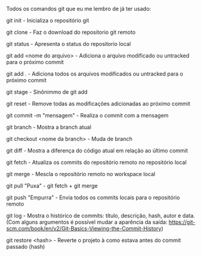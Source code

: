 Todos os comandos git que eu me lembro de já ter usado:

git init - Inicializa o repositório git

git clone - Faz o download do repositorio git remoto

git status - Apresenta o status do repositorio local

git add \<nome do arquivo> - Adiciona o arquivo modificado ou untracked para o próximo commit

git add . - Adiciona todos os arquivos modificados ou untracked para o próximo commit

git stage - Sinônimmo de git add

git reset - Remove todas as modificações adicionadas ao próximo commit

git commit -m "mensagem" - Realiza o commit com a mensagem

git branch - Mostra a branch atual

git checkout \<nome da branch> - Muda de branch

git diff - Mostra a diferença do código atual em relação ao último commit

git fetch - Atualiza os commits do repositório remoto no repositório local

git merge - Mescla o repositório remoto no workspace local

git pull "Puxa" - git fetch + git merge

git push "Empurra" - Envia todos os commits locais para o repositório remoto

git log - Mostra o histórico de commits: título, descrição, hash, autor e data. (Com alguns argumentos é possível mudar a aparência da saída: https://git-scm.com/book/en/v2/Git-Basics-Viewing-the-Commit-History)

git restore \<hash> - Reverte o projeto à como estava antes do commit passado (hash)

